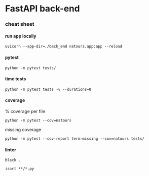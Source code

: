 # FastAPI back-end

### cheat sheet

#### run app locally

`uvicorn --app-dir=./back_end natours.app:app --reload`

#### pytest

`python -m pytest tests/`

#### time tests

`python -m pytest tests -v --durations=0`

#### coverage

% coverage per file

`python -m pytest --cov=natours`

missing coverage

`python -m pytest --cov-report term-missing --cov=natours tests/`

#### linter

`black .`

`isort **/*.py`
